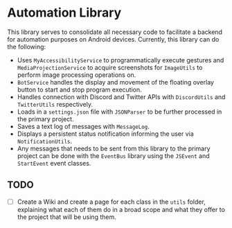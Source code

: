 # Automation Library

This library serves to consolidate all necessary code to facilitate a backend for automation purposes on Android devices. Currently, this library can do the following:

-   Uses `MyAccessibilityService` to programmatically execute gestures and `MediaProjectionService` to acquire screenshots for `ImageUtils` to perform image processing operations on.
-   `BotService` handles the display and movement of the floating overlay button to start and stop program execution.
-   Handles connection with Discord and Twitter APIs with `DiscordUtils` and `TwitterUtils` respectively.
-   Loads in a `settings.json` file with `JSONParser` to be further processed in the primary project.
-   Saves a text log of messages with `MessageLog`.
-   Displays a persistent status notification informing the user via `NotificationUtils`.
-   Any messages that needs to be sent from this library to the primary project can be done with the `EventBus` library using the `JSEvent` and `StartEvent` event classes.

## TODO

-   [ ] Create a Wiki and create a page for each class in the `utils` folder, explaining what each of them do in a broad scope and what they offer to the project that will be using them.

